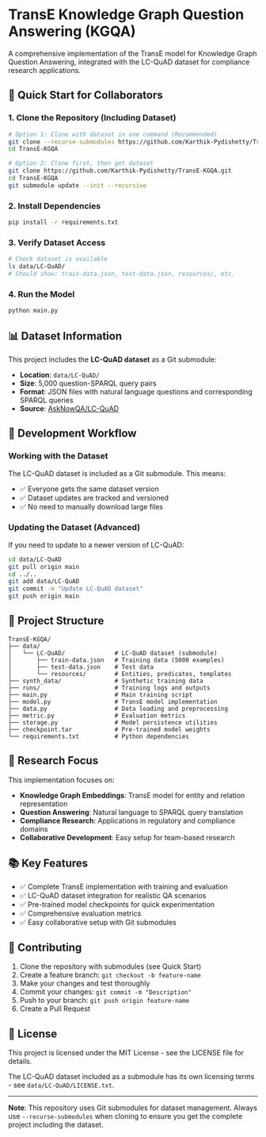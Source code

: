 # TransE Knowledge Graph Question Answering (KGQA)

A comprehensive implementation of the TransE model for Knowledge Graph Question Answering, integrated with the LC-QuAD dataset for compliance research applications.

## 🚀 Quick Start for Collaborators

### 1. Clone the Repository (Including Dataset)
```bash
# Option 1: Clone with dataset in one command (Recommended)
git clone --recurse-submodules https://github.com/Karthik-Pydishetty/TransE-KGQA.git
cd TransE-KGQA

# Option 2: Clone first, then get dataset
git clone https://github.com/Karthik-Pydishetty/TransE-KGQA.git
cd TransE-KGQA
git submodule update --init --recursive
```

### 2. Install Dependencies
```bash
pip install -r requirements.txt
```

### 3. Verify Dataset Access
```bash
# Check dataset is available
ls data/LC-QuAD/
# Should show: train-data.json, test-data.json, resources/, etc.
```

### 4. Run the Model
```bash
python main.py
```

## 📊 Dataset Information

This project includes the **LC-QuAD dataset** as a Git submodule:
- **Location**: `data/LC-QuAD/`
- **Size**: 5,000 question-SPARQL query pairs
- **Format**: JSON files with natural language questions and corresponding SPARQL queries
- **Source**: [AskNowQA/LC-QuAD](https://github.com/AskNowQA/LC-QuAD)

## 🔧 Development Workflow

### Working with the Dataset
The LC-QuAD dataset is included as a Git submodule. This means:
- ✅ Everyone gets the same dataset version
- ✅ Dataset updates are tracked and versioned
- ✅ No need to manually download large files

### Updating the Dataset (Advanced)
If you need to update to a newer version of LC-QuAD:
```bash
cd data/LC-QuAD
git pull origin main
cd ../..
git add data/LC-QuAD
git commit -m "Update LC-QuAD dataset"
git push origin main
```

## 📁 Project Structure

```
TransE-KGQA/
├── data/
│   └── LC-QuAD/              # LC-QuAD dataset (submodule)
│       ├── train-data.json   # Training data (5000 examples)
│       ├── test-data.json    # Test data
│       └── resources/        # Entities, predicates, templates
├── synth_data/               # Synthetic training data
├── runs/                     # Training logs and outputs
├── main.py                   # Main training script
├── model.py                  # TransE model implementation
├── data.py                   # Data loading and preprocessing
├── metric.py                 # Evaluation metrics
├── storage.py                # Model persistence utilities
├── checkpoint.tar            # Pre-trained model weights
└── requirements.txt          # Python dependencies
```

## 🎯 Research Focus

This implementation focuses on:
- **Knowledge Graph Embeddings**: TransE model for entity and relation representation
- **Question Answering**: Natural language to SPARQL query translation
- **Compliance Research**: Applications in regulatory and compliance domains
- **Collaborative Development**: Easy setup for team-based research

## 📚 Key Features

- ✅ Complete TransE implementation with training and evaluation
- ✅ LC-QuAD dataset integration for realistic QA scenarios  
- ✅ Pre-trained model checkpoints for quick experimentation
- ✅ Comprehensive evaluation metrics
- ✅ Easy collaborative setup with Git submodules

## 🤝 Contributing

1. Clone the repository with submodules (see Quick Start)
2. Create a feature branch: `git checkout -b feature-name`
3. Make your changes and test thoroughly
4. Commit your changes: `git commit -m "Description"`
5. Push to your branch: `git push origin feature-name`
6. Create a Pull Request

## 📄 License

This project is licensed under the MIT License - see the LICENSE file for details.

The LC-QuAD dataset included as a submodule has its own licensing terms - see `data/LC-QuAD/LICENSE.txt`.

---

**Note**: This repository uses Git submodules for dataset management. Always use `--recurse-submodules` when cloning to ensure you get the complete project including the dataset. 
